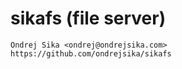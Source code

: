 # sikafs (file server)

    Ondrej Sika <ondrej@ondrejsika.com>
    https://github.com/ondrejsika/sikafs


